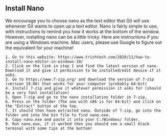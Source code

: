 ## Install Nano

We encourage you to choose nano as the text editor that Git will use whenever Git wants to open up a text editor. Nano is fairly simple to use, with instructions to remind you how it works at the bottom of the window. However, installing nano can be a little tricky. Here are instructions if you are using a Windows machine. Mac users, please use Google to figure out the equivalent for your machine!

    1. Go to this website: https://www.trishtech.com/2020/11/how-to-install-nano-editor-in-windows-10/
    2. Click on the link in step 1 and find the latest version of nano. Download it and give it permission to be installed/edit device if it asks. 
    3. Go to https://www.7-zip.org/ and download the version of 7-zip (version 19.00) that works for your computer (probably 64-bit)
    4. Install 7-zip and give it whatever permission it asks for (should be a very fast installation)
    5. Open 7-zip and go to the nano installation folder in 7-zip.
    6. Press on the folder (The one with x86 is for 64-bit) and click on the "Extract" button at the top.
    7. It should then have extracted nano. Outside of 7-zip, go into the folder and into the bin file to find nano.exe. 
    8. Copy nano.exe and paste it into your C:/Windows/ folder.
    9. Run nano.exe, if it worked then you should see a small black terminal with some tips at the bottom!
